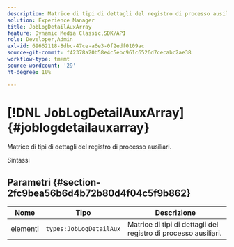 ```yaml
---
description: Matrice di tipi di dettagli del registro di processo ausiliari.
solution: Experience Manager
title: JobLogDetailAuxArray
feature: Dynamic Media Classic,SDK/API
role: Developer,Admin
exl-id: 69662118-8dbc-47ce-a6e3-0f2edf0109ac
source-git-commit: f42378a20b58e4c5ebc961c6526d7cecabc2ae38
workflow-type: tm+mt
source-wordcount: '29'
ht-degree: 10%

---
```


# [!DNL JobLogDetailAuxArray]{#joblogdetailauxarray}

Matrice di tipi di dettagli del registro di processo ausiliari.

Sintassi

## Parametri {#section-2fc9bea56b6d4b72b80d4f04c5f9b862}

| Nome | Tipo | Descrizione |
|---|---|---|
| elementi | `types:JobLogDetailAux` | Matrice di tipi di dettagli del registro di processo ausiliari. |
